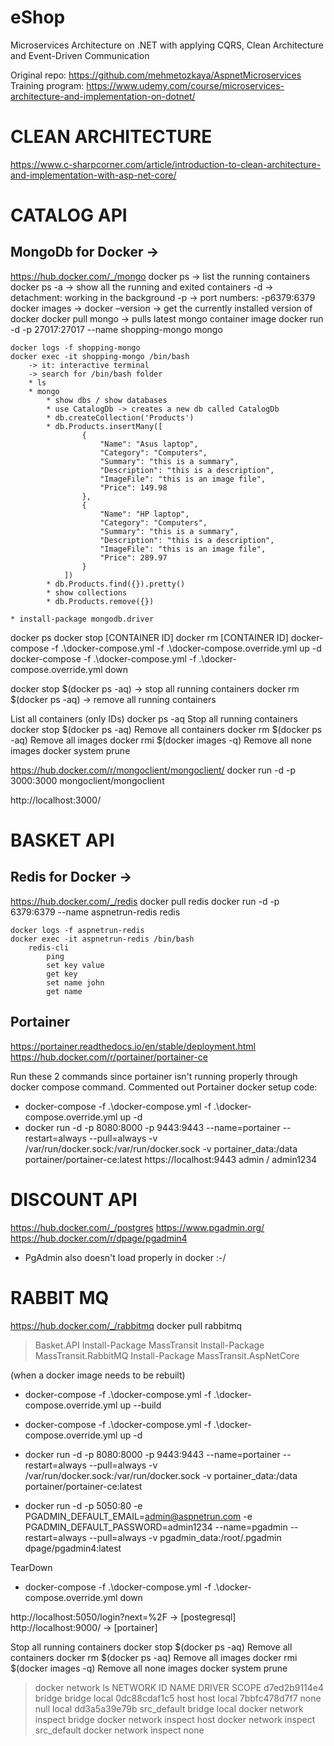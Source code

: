 # eShop
Microservices Architecture on .NET with applying CQRS, Clean Architecture and Event-Driven Communication

Original repo: https://github.com/mehmetozkaya/AspnetMicroservices
Training program: https://www.udemy.com/course/microservices-architecture-and-implementation-on-dotnet/


# CLEAN ARCHITECTURE
https://www.c-sharpcorner.com/article/introduction-to-clean-architecture-and-implementation-with-asp-net-core/

# CATALOG API
## MongoDb for Docker -> 
https://hub.docker.com/_/mongo
    docker ps -> list the running containers
    docker ps -a -> show all the running and exited containers
    -d -> detachment: working in the background
    -p -> port numbers: -p6379:6379
    docker images -> 
    docker –version -> get the currently installed version of docker
    docker pull mongo -> pulls latest mongo container image
    docker run -d -p 27017:27017 --name shopping-mongo mongo
    
    docker logs -f shopping-mongo
    docker exec -it shopping-mongo /bin/bash
        -> it: interactive terminal
        -> search for /bin/bash folder
        * ls
        * mongo
            * show dbs / show databases
            * use CatalogDb -> creates a new db called CatalogDb
            * db.createCollection('Products')
            * db.Products.insertMany([
                    {
                        "Name": "Asus laptop",
                        "Category": "Computers",
                        "Summary": "this is a summary",
                        "Description": "this is a description",
                        "ImageFile": "this is an image file",
                        "Price": 149.98
                    },
                    {
                        "Name": "HP laptop",
                        "Category": "Computers",
                        "Summary": "this is a summary",
                        "Description": "this is a description",
                        "ImageFile": "this is an image file",
                        "Price": 289.97
                    }
                ])
            * db.Products.find({}).pretty()
            * show collections
            * db.Products.remove({})

    * install-package mongodb.driver

docker ps
docker stop [CONTAINER ID]
docker rm [CONTAINER ID]
docker-compose -f .\docker-compose.yml -f .\docker-compose.override.yml up -d
docker-compose -f .\docker-compose.yml -f .\docker-compose.override.yml down

docker stop $(docker ps -aq)    -> stop all running containers
docker rm $(docker ps -aq)      -> remove all running containers

List all containers (only IDs)
    docker ps -aq
Stop all running containers
    docker stop $(docker ps -aq)
Remove all containers
    docker rm $(docker ps -aq)
Remove all images
    docker rmi $(docker images -q)
Remove all none images
    docker system prune


https://hub.docker.com/r/mongoclient/mongoclient/
    docker run -d -p 3000:3000 mongoclient/mongoclient
    
http://localhost:3000/


# BASKET API

## Redis for Docker ->
https://hub.docker.com/_/redis
    docker pull redis
    docker run -d -p 6379:6379 --name aspnetrun-redis redis
    
    docker logs -f aspnetrun-redis
    docker exec -it aspnetrun-redis /bin/bash
        redis-cli
            ping
            set key value
            get key
            set name john
            get name

## Portainer
https://portainer.readthedocs.io/en/stable/deployment.html
https://hub.docker.com/r/portainer/portainer-ce            


Run these 2 commands since portainer isn't running properly through docker compose command. Commented out Portainer docker setup code:
* docker-compose -f .\docker-compose.yml -f .\docker-compose.override.yml up -d
* docker run -d -p 8080:8000 -p 9443:9443 --name=portainer --restart=always --pull=always -v /var/run/docker.sock:/var/run/docker.sock -v portainer_data:/data portainer/portainer-ce:latest
    https://localhost:9443
    admin / admin1234


# DISCOUNT API
https://hub.docker.com/_/postgres
https://www.pgadmin.org/
https://hub.docker.com/r/dpage/pgadmin4

* PgAdmin also doesn't load properly in docker :-/


# RABBIT MQ
https://hub.docker.com/_/rabbitmq
docker pull rabbitmq

> Basket.API
Install-Package MassTransit
Install-Package MassTransit.RabbitMQ
Install-Package MassTransit.AspNetCore

(when a docker image needs to be rebuilt)
* docker-compose -f .\docker-compose.yml -f .\docker-compose.override.yml up --build


* docker-compose -f .\docker-compose.yml -f .\docker-compose.override.yml up -d

* docker run -d -p 8080:8000 -p 9443:9443 --name=portainer --restart=always --pull=always -v /var/run/docker.sock:/var/run/docker.sock -v portainer_data:/data portainer/portainer-ce:latest

* docker run -d -p 5050:80 -e PGADMIN_DEFAULT_EMAIL=admin@aspnetrun.com -e PGADMIN_DEFAULT_PASSWORD=admin1234 --name=pgadmin --restart=always --pull=always -v pgadmin_data:/root/.pgadmin dpage/pgadmin4:latest

TearDown
* docker-compose -f .\docker-compose.yml -f .\docker-compose.override.yml down

http://localhost:5050/login?next=%2F -> [postegresql]
http://localhost:9000/ -> [portainer]


Stop all running containers
    docker stop $(docker ps -aq)
Remove all containers
    docker rm $(docker ps -aq)
Remove all images
    docker rmi $(docker images -q)
Remove all none images
    docker system prune


> docker network ls
NETWORK ID     NAME          DRIVER    SCOPE
d7ed2b9114e4   bridge        bridge    local
0dc88cdaf1c5   host          host      local
7bbfc478d7f7   none          null      local
dd3a5a39e79b   src_default   bridge    local
> docker network inspect bridge
> docker network inspect host
> docker network inspect src_default
> docker network inspect none